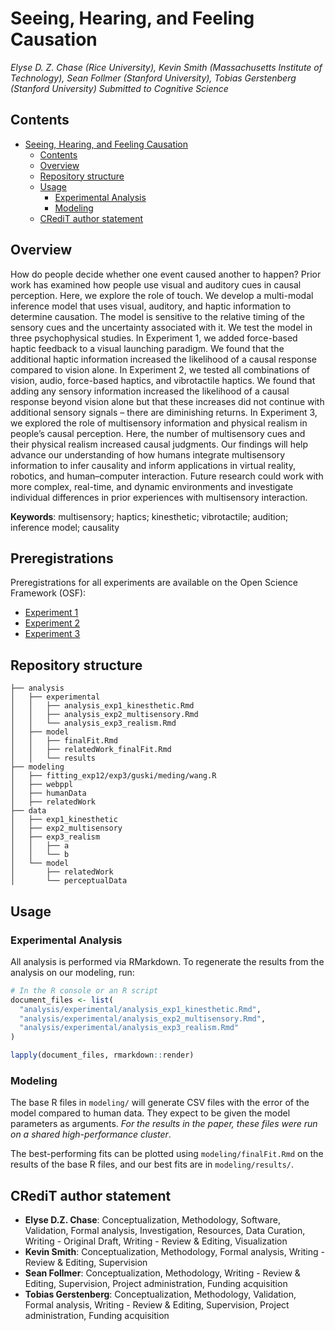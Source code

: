 # Seeing, Hearing, and Feeling Causation

*Elyse D. Z. Chase (Rice University), Kevin Smith (Massachusetts Institute of Technology), Sean Follmer (Stanford University), Tobias Gerstenberg (Stanford University)*
*Submitted to Cognitive Science*

## Contents
- [Seeing, Hearing, and Feeling Causation](#seeing-hearing-and-feeling-causation)
  - [Contents](#contents)
  - [Overview](#overview)
  - [Repository structure](#repository-structure)
  - [Usage](#usage)
    - [Experimental Analysis](#experimental-analysis)
    - [Modeling](#modeling)
  - [CRediT author statement](#credit-author-statement)

## Overview

How do people decide whether one event caused another to happen? Prior work has examined how people use visual and auditory cues in causal perception. Here, we explore the role of touch. We develop a multi-modal inference model that uses visual, auditory, and haptic information to determine causation. The model is sensitive to the relative timing of the sensory cues and the uncertainty associated with it. We test the model in three psychophysical studies. In Experiment 1, we added force-based haptic feedback to a visual launching paradigm. We found that the additional haptic information increased the likelihood of a causal response compared to vision alone. In Experiment 2, we tested all combinations of vision, audio, force-based haptics, and vibrotactile haptics. We found that adding any sensory information increased the likelihood of a causal response beyond vision alone but that these increases did not continue with additional sensory signals – there are diminishing returns. In Experiment 3, we explored the role of multisensory information and physical realism in people’s causal perception. Here, the number of multisensory cues and their physical realism increased causal judgments. Our findings will help advance our understanding of how humans integrate multisensory information to infer causality and inform applications in virtual reality, robotics, and human–computer interaction. Future research could work with more complex, real-time, and dynamic environments and investigate individual differences in prior experiences with multisensory interaction.

**Keywords**: multisensory; haptics; kinesthetic; vibrotactile; audition; inference model; causality

## Preregistrations

Preregistrations for all experiments are available on the Open Science Framework (OSF):
- [Experiment 1](https://doi.org/10.17605/OSF.IO/58UN9)
- [Experiment 2](https://doi.org/10.17605/OSF.IO/JMZ8Q)
- [Experiment 3](https://doi.org/10.17605/OSF.IO/CYD8J)

## Repository structure

```
├── analysis
│   ├── experimental
│   │   ├── analysis_exp1_kinesthetic.Rmd
│   │   ├── analysis_exp2_multisensory.Rmd
│   │   └── analysis_exp3_realism.Rmd
│   ├── model
│   │   ├── finalFit.Rmd
│   │   ├── relatedWork_finalFit.Rmd
│   │   └── results
├── modeling
│   ├── fitting_exp12/exp3/guski/meding/wang.R
│   ├── webppl
│   ├── humanData
│   ├── relatedWork
├── data
│   ├── exp1_kinesthetic
│   ├── exp2_multisensory
│   ├── exp3_realism
│   │   ├── a
│   │   └── b
│   └── model
│       ├── relatedWork
│       └── perceptualData
```

## Usage

### Experimental Analysis

All analysis is performed via RMarkdown. To regenerate the results from the analysis on our modeling, run:

```r
# In the R console or an R script
document_files <- list(
  "analysis/experimental/analysis_exp1_kinesthetic.Rmd",
  "analysis/experimental/analysis_exp2_multisensory.Rmd",
  "analysis/experimental/analysis_exp3_realism.Rmd"
)

lapply(document_files, rmarkdown::render)
```

### Modeling

The base R files in `modeling/` will generate CSV files with the error of the model compared to human data. They expect to be given the model parameters as arguments. *For the results in the paper, these files were run on a shared high-performance cluster*.

The best-performing fits can be plotted using `modeling/finalFit.Rmd` on the results of the base R files, and our best fits are in `modeling/results/`.


## CRediT author statement

- **Elyse D.Z. Chase**: Conceptualization, Methodology, Software, Validation, Formal analysis, Investigation, Resources, Data Curation, Writing - Original Draft, Writing - Review & Editing, Visualization
- **Kevin Smith**: Conceptualization, Methodology, Formal analysis, Writing - Review & Editing, Supervision
- **Sean Follmer**: Conceptualization, Methodology, Writing - Review & Editing, Supervision, Project administration, Funding acquisition
- **Tobias Gerstenberg**: Conceptualization, Methodology, Validation, Formal analysis, Writing - Review & Editing, Supervision, Project administration, Funding acquisition
